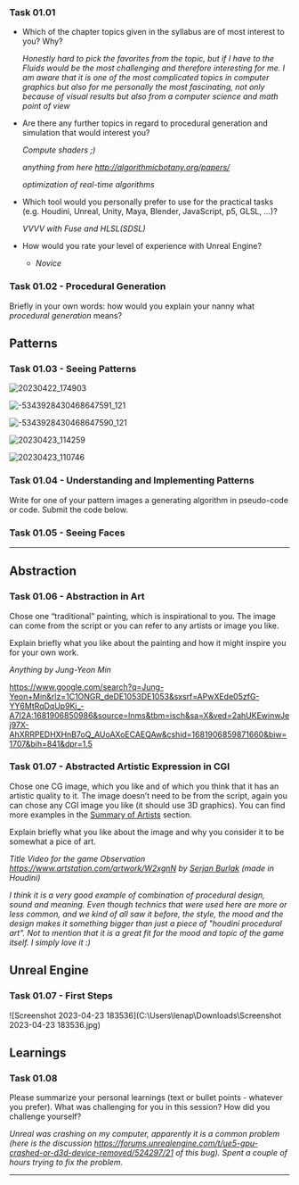 

### Task 01.01

- Which of the chapter topics given in the syllabus are of most interest to you? Why?

  *Honestly hard to pick the favorites from the topic, but if I have to the Fluids would be the most challenging and therefore interesting for me. I am aware that it is one of the most complicated topics in computer graphics but also for me personally the most fascinating, not only because of visual results but also from a computer science and math point of view*   

  

- Are there any further topics in regard to procedural generation and simulation that would interest you?

  *Compute shaders ;)*

  *anything from here http://algorithmicbotany.org/papers/*

  *optimization of real-time algorithms* 

  

- Which tool would you personally prefer to use for the practical tasks (e.g. Houdini, Unreal, Unity, Maya, Blender, JavaScript, p5, GLSL, …)?

  *VVVV with Fuse and HLSL(SDSL)*

  

- How would you rate your level of experience with Unreal Engine?

  - *Novice*



### Task 01.02 - Procedural Generation

Briefly in your own words: how would you explain your nanny what *procedural generation* means?



## Patterns

### Task 01.03 - Seeing Patterns

![20230422_174903](C:\Users\lenap\Downloads\20230422_174903.jpg)

![-5343928430468647591_121](C:\Users\lenap\Downloads\-5343928430468647591_121.jpg)

![-5343928430468647590_121](C:\Users\lenap\Downloads\-5343928430468647590_121.jpg)

![20230423_114259](C:\Users\lenap\Downloads\20230423_114259.jpg)

![20230423_110746](C:\Users\lenap\Downloads\20230423_110746.jpg)

### Task 01.04 - Understanding and Implementing Patterns

Write for one of your pattern images a generating algorithm in pseudo-code or code. Submit the code below.

### Task 01.05 - Seeing Faces

---

## Abstraction

### Task 01.06 - Abstraction in Art

Chose one “traditional” painting, which is inspirational to you. The image can come from the script or you can refer to any artists or image you like.

Explain briefly what you like about the painting and how it might inspire you for your own work.

*Anything by Jung-Yeon Min*

https://www.google.com/search?q=Jung-Yeon+Min&rlz=1C1ONGR_deDE1053DE1053&sxsrf=APwXEde05zfG-YY6MtRqDqUp9Kj_-A7I2A:1681906850986&source=lnms&tbm=isch&sa=X&ved=2ahUKEwinwJej97X-AhXRRPEDHXHnB7oQ_AUoAXoECAEQAw&cshid=1681906859871660&biw=1707&bih=841&dpr=1.5

### Task 01.07 - Abstracted Artistic Expression in CGI

Chose one CG image, which you like and of which you think that it has an artistic quality to it. The image doesn’t need to be from the script, again you can chose any CGI image you like (it should use 3D graphics). You can find more examples in the [Summary of Artists](https://ctechfilmuniversity.github.io/lecture_ss23_procedural_generation_and_simulation/02_scripts/pgs_ss23_01_intro_script.html#summary-of-artists) section.

Explain briefly what you like about the image and why you consider it to be somewhat a pice of art.

*Title Video for the game Observation https://www.artstation.com/artwork/W2xgnN by [Serjan Burlak](https://www.artstation.com/serjanburlak) (made in Houdini)*

*I think it is a very good example of combination of procedural design, sound and meaning. Even though technics that were used here are more or less common, and we kind of all saw it before, the style, the mood and the design makes it something bigger than just a piece of "houdini procedural art". Not to mention that it is a great fit for the mood and topic of the game itself. I simply love it :)*

## Unreal Engine

### Task 01.07 - First Steps

![Screenshot 2023-04-23 183536](C:\Users\lenap\Downloads\Screenshot 2023-04-23 183536.jpg)

## Learnings

### Task 01.08

Please summarize your personal learnings (text or bullet points - whatever you prefer). What was challenging for you in this session? How did you challenge yourself?

*Unreal was crashing on my computer, apparently it is a common problem (here is the discussion https://forums.unrealengine.com/t/ue5-gpu-crashed-or-d3d-device-removed/524297/21 of this bug). Spent a couple of hours trying to fix the problem.*



------


